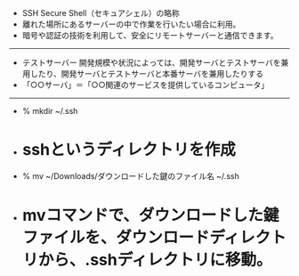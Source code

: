 - SSH Secure Shell（セキュアシェル）の略称
- 離れた場所にあるサーバーの中で作業を行いたい場合に利用。
- 暗号や認証の技術を利用して、安全にリモートサーバーと通信できます。
***
- テストサーバー 開発規模や状況によっては、開発サーバとテストサーバを兼用したり、開発サーバとテストサーバと本番サーバを兼用したりする
- 「○○サーバ」＝「○○関連のサービスを提供しているコンピュータ」
***
- % mkdir ~/.ssh
- # sshというディレクトリを作成
- % mv ~/Downloads/ダウンロードした鍵のファイル名 ~/.ssh
- # mvコマンドで、ダウンロードした鍵ファイルを、ダウンロードディレクトリから、.sshディレクトリに移動。
